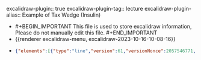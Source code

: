excalidraw-plugin:: true
excalidraw-plugin-tag:: lecture
excalidraw-plugin-alias:: Example of Tax Wedge (Insulin)

- #+BEGIN_IMPORTANT
  This file is used to store excalidraw information, Please do not manually edit this file.
  #+END_IMPORTANT
- {{renderer excalidraw-menu, excalidraw-2023-10-16-10-08-16}}
- ```json
  {"elements":[{"type":"line","version":61,"versionNonce":2057546771,"isDeleted":false,"id":"R-yvRAjBPRzhy1nELyVxk","fillStyle":"hachure","strokeWidth":1,"strokeStyle":"solid","roughness":1,"opacity":100,"angle":0,"x":372.71656799316406,"y":121.27742767333984,"strokeColor":"#1e1e1e","backgroundColor":"transparent","width":0.267425537109375,"height":499.6719970703125,"seed":1563976253,"groupIds":[],"frameId":null,"roundness":{"type":2},"boundElements":[],"updated":1697443708842,"link":null,"locked":false,"startBinding":null,"endBinding":null,"lastCommittedPoint":null,"startArrowhead":null,"endArrowhead":null,"points":[[0,0],[-0.267425537109375,499.6719970703125]]},{"type":"line","version":151,"versionNonce":270184883,"isDeleted":false,"id":"uOn-XpANKBtkhrEKdpWWl","fillStyle":"hachure","strokeWidth":1,"strokeStyle":"solid","roughness":1,"opacity":100,"angle":0,"x":373.6472930908203,"y":619.6300277709961,"strokeColor":"#1e1e1e","backgroundColor":"transparent","width":608.382080078125,"height":0.88433837890625,"seed":868946589,"groupIds":[],"frameId":null,"roundness":{"type":2},"boundElements":[],"updated":1697443708842,"link":null,"locked":false,"startBinding":null,"endBinding":null,"lastCommittedPoint":null,"startArrowhead":null,"endArrowhead":null,"points":[[0,0],[608.382080078125,-0.88433837890625]]},{"type":"text","version":14,"versionNonce":400556883,"isDeleted":false,"id":"90BUM11XgJiYO0Xeny4ix","fillStyle":"hachure","strokeWidth":1,"strokeStyle":"solid","roughness":1,"opacity":100,"angle":0,"x":978.1878204345703,"y":677.4009628295898,"strokeColor":"#1e1e1e","backgroundColor":"transparent","width":84.49990844726562,"height":25,"seed":426292989,"groupIds":[],"frameId":null,"roundness":null,"boundElements":[],"updated":1697443708842,"link":null,"locked":false,"fontSize":20,"fontFamily":1,"text":"Quantity","textAlign":"left","verticalAlign":"top","containerId":null,"originalText":"Quantity","lineHeight":1.25,"baseline":17},{"type":"text","version":46,"versionNonce":1246372083,"isDeleted":false,"id":"YO0vDFD6u5euyb3uPV1L4","fillStyle":"hachure","strokeWidth":1,"strokeStyle":"solid","roughness":1,"opacity":100,"angle":0,"x":250.02064514160156,"y":117.35709381103516,"strokeColor":"#1e1e1e","backgroundColor":"transparent","width":47.17994689941406,"height":25,"seed":1486016349,"groupIds":[],"frameId":null,"roundness":null,"boundElements":[],"updated":1697443708842,"link":null,"locked":false,"fontSize":20,"fontFamily":1,"text":"Price","textAlign":"left","verticalAlign":"top","containerId":null,"originalText":"Price","lineHeight":1.25,"baseline":17},{"type":"line","version":298,"versionNonce":399735091,"isDeleted":false,"id":"zq32lY5aYf2aWFkLUNDZd","fillStyle":"hachure","strokeWidth":1,"strokeStyle":"solid","roughness":1,"opacity":100,"angle":0,"x":515.3419952392577,"y":124.11588287353516,"strokeColor":"#1971c2","backgroundColor":"transparent","width":139.744140625,"height":471.7082061767578,"seed":1872419773,"groupIds":[],"frameId":null,"roundness":{"type":2},"boundElements":[],"updated":1697443717293,"link":null,"locked":false,"startBinding":null,"endBinding":null,"lastCommittedPoint":null,"startArrowhead":null,"endArrowhead":null,"points":[[0,0],[139.744140625,471.7082061767578]]},{"type":"text","version":87,"versionNonce":702593949,"isDeleted":false,"id":"VnT-KS59bLDVmTbqtNG-E","fillStyle":"hachure","strokeWidth":1,"strokeStyle":"solid","roughness":1,"opacity":100,"angle":0,"x":702.7083892822266,"y":570.1718978881836,"strokeColor":"#1971c2","backgroundColor":"transparent","width":120.49986267089844,"height":25,"seed":379739165,"groupIds":[],"frameId":null,"roundness":null,"boundElements":[],"updated":1697443728495,"link":null,"locked":false,"fontSize":20,"fontFamily":1,"text":"D (inelastic)","textAlign":"left","verticalAlign":"top","containerId":null,"originalText":"D (inelastic)","lineHeight":1.25,"baseline":17},{"type":"line","version":294,"versionNonce":1466001779,"isDeleted":false,"id":"xO_Ah3cHdpSmDcShkSDEM","fillStyle":"hachure","strokeWidth":1,"strokeStyle":"solid","roughness":1,"opacity":100,"angle":0,"x":410.3190460205078,"y":397.8558883666992,"strokeColor":"#e03131","backgroundColor":"transparent","width":427.195068359375,"height":139.65139770507812,"seed":94031997,"groupIds":[],"frameId":null,"roundness":{"type":2},"boundElements":[],"updated":1697443766315,"link":null,"locked":false,"startBinding":null,"endBinding":null,"lastCommittedPoint":null,"startArrowhead":null,"endArrowhead":null,"points":[[0,0],[427.195068359375,-139.65139770507812]]},{"type":"text","version":63,"versionNonce":1543603677,"isDeleted":false,"id":"x2PjYqyu8VqeV674mdvgR","fillStyle":"hachure","strokeWidth":1,"strokeStyle":"solid","roughness":1,"opacity":100,"angle":0,"x":845.4782867431641,"y":214.23343658447266,"strokeColor":"#e03131","backgroundColor":"transparent","width":103.33987426757812,"height":25,"seed":2051389661,"groupIds":[],"frameId":null,"roundness":null,"boundElements":[],"updated":1697443761568,"link":null,"locked":false,"fontSize":20,"fontFamily":1,"text":"S (elastic)","textAlign":"left","verticalAlign":"top","containerId":null,"originalText":"S (elastic)","lineHeight":1.25,"baseline":17},{"id":"qqlbRE01mlOOk6bPZWNOa","type":"line","x":375.207763671875,"y":350.5103454589844,"width":204.9930419921875,"height":5.6376953125,"angle":0,"strokeColor":"#1e1e1e","backgroundColor":"transparent","fillStyle":"hachure","strokeWidth":1,"strokeStyle":"dotted","roughness":1,"opacity":100,"groupIds":[],"frameId":null,"roundness":{"type":2},"seed":2096743187,"version":283,"versionNonce":64421395,"isDeleted":false,"boundElements":null,"updated":1697443815479,"link":null,"locked":false,"points":[[0,0],[204.9930419921875,-5.6376953125]],"lastCommittedPoint":null,"startBinding":null,"endBinding":null,"startArrowhead":null,"endArrowhead":null},{"id":"BQ4GiiqC21aAJu6-vgSHI","type":"text","x":842,"y":330,"width":9.999984741210938,"height":25,"angle":0,"strokeColor":"#1e1e1e","backgroundColor":"transparent","fillStyle":"hachure","strokeWidth":1,"strokeStyle":"dotted","roughness":1,"opacity":100,"groupIds":[],"frameId":null,"roundness":null,"seed":1761785309,"version":10,"versionNonce":1533307837,"isDeleted":true,"boundElements":null,"updated":1697443795077,"link":null,"locked":false,"text":"","fontSize":20,"fontFamily":1,"textAlign":"left","verticalAlign":"top","baseline":17,"containerId":null,"originalText":"","lineHeight":1.25},{"id":"MDVvw6Vgf2DJart9ETe-I","type":"text","x":232.85702514648438,"y":340.60430908203125,"width":122.67984008789062,"height":25,"angle":0,"strokeColor":"#1e1e1e","backgroundColor":"transparent","fillStyle":"hachure","strokeWidth":1,"strokeStyle":"dotted","roughness":1,"opacity":100,"groupIds":[],"frameId":null,"roundness":null,"seed":1924787229,"version":65,"versionNonce":563489917,"isDeleted":false,"boundElements":null,"updated":1697443806818,"link":null,"locked":false,"text":"P(equilibrium)","fontSize":20,"fontFamily":1,"textAlign":"left","verticalAlign":"top","baseline":17,"containerId":null,"originalText":"P(equilibrium)","lineHeight":1.25},{"type":"line","version":595,"versionNonce":1172488723,"isDeleted":false,"id":"JWphQVfMkGV6zVIwWWz0w","fillStyle":"hachure","strokeWidth":1,"strokeStyle":"dotted","roughness":1,"opacity":100,"angle":0,"x":584.7161555740983,"y":617.7747639264911,"strokeColor":"#1e1e1e","backgroundColor":"transparent","width":7.7664794921875,"height":274.5993957519531,"seed":635884883,"groupIds":[],"frameId":null,"roundness":{"type":2},"boundElements":[],"updated":1697443833711,"link":null,"locked":false,"startBinding":null,"endBinding":null,"lastCommittedPoint":null,"startArrowhead":null,"endArrowhead":null,"points":[[0,0],[-7.7664794921875,-274.5993957519531]]},{"id":"ngLcmQNpqMqPvo8W8vtPV","type":"text","x":535.138427734375,"y":645.0966796875,"width":109.59986877441406,"height":25,"angle":0,"strokeColor":"#1e1e1e","backgroundColor":"transparent","fillStyle":"hachure","strokeWidth":1,"strokeStyle":"dotted","roughness":1,"opacity":100,"groupIds":[],"frameId":null,"roundness":null,"seed":244629757,"version":37,"versionNonce":913591325,"isDeleted":false,"boundElements":null,"updated":1697443844378,"link":null,"locked":false,"text":"P(quantity)","fontSize":20,"fontFamily":1,"textAlign":"left","verticalAlign":"top","baseline":17,"containerId":null,"originalText":"P(quantity)","lineHeight":1.25},{"id":"4ObIjfOqJE3UnFBIcx1pT","type":"line","x":544.712890625,"y":223.9671630859375,"width":2.17523193359375,"height":135.0692138671875,"angle":0,"strokeColor":"#0c8599","backgroundColor":"transparent","fillStyle":"hachure","strokeWidth":4,"strokeStyle":"dashed","roughness":1,"opacity":100,"groupIds":[],"frameId":null,"roundness":{"type":2},"seed":900644989,"version":123,"versionNonce":1351398973,"isDeleted":false,"boundElements":null,"updated":1697443902536,"link":null,"locked":false,"points":[[0,0],[2.17523193359375,135.0692138671875]],"lastCommittedPoint":null,"startBinding":null,"endBinding":null,"startArrowhead":null,"endArrowhead":null},{"id":"n6YIPUCxINp81uxS3zmKe","type":"text","x":412.5556640625,"y":271.59039306640625,"width":106.11988830566406,"height":25,"angle":0,"strokeColor":"#0c8599","backgroundColor":"transparent","fillStyle":"hachure","strokeWidth":4,"strokeStyle":"dashed","roughness":1,"opacity":100,"groupIds":[],"frameId":null,"roundness":null,"seed":2003479059,"version":48,"versionNonce":1797615005,"isDeleted":false,"boundElements":null,"updated":1697443889424,"link":null,"locked":false,"text":"Tax wedge","fontSize":20,"fontFamily":1,"textAlign":"left","verticalAlign":"top","baseline":17,"containerId":null,"originalText":"Tax wedge","lineHeight":1.25},{"id":"uA1hevKwK5kylSSlevT3V","type":"text","x":575.4866943359375,"y":162.14512634277344,"width":473.16086186520687,"height":22.60728454589843,"angle":0,"strokeColor":"#0c8599","backgroundColor":"transparent","fillStyle":"hachure","strokeWidth":4,"strokeStyle":"dashed","roughness":1,"opacity":100,"groupIds":[],"frameId":null,"roundness":null,"seed":1635051165,"version":367,"versionNonce":1986144467,"isDeleted":false,"boundElements":null,"updated":1697443998801,"link":null,"locked":false,"text":"P(consumers) increases more than P(producers) drops","fontSize":18.085827636718744,"fontFamily":1,"textAlign":"left","verticalAlign":"top","baseline":16,"containerId":null,"originalText":"P(consumers) increases more than P(producers) drops","lineHeight":1.25},{"id":"VKcIGR5a_X9hykXBHzufj","type":"line","x":372.7984313964844,"y":221.00730895996094,"width":171.82656860351562,"height":1.2445068359375,"angle":0,"strokeColor":"#1971c2","backgroundColor":"transparent","fillStyle":"hachure","strokeWidth":1,"strokeStyle":"dotted","roughness":1,"opacity":100,"groupIds":[],"frameId":null,"roundness":{"type":2},"seed":1849053203,"version":84,"versionNonce":519967229,"isDeleted":false,"boundElements":null,"updated":1697444019988,"link":null,"locked":false,"points":[[0,0],[171.82656860351562,1.2445068359375]],"lastCommittedPoint":null,"startBinding":null,"endBinding":null,"startArrowhead":null,"endArrowhead":null},{"id":"SuDC9elgTRJKmKUkyPfKR","type":"text","x":302.7491149902344,"y":207.52255249023438,"width":51.479949951171875,"height":25,"angle":0,"strokeColor":"#1971c2","backgroundColor":"transparent","fillStyle":"hachure","strokeWidth":1,"strokeStyle":"dotted","roughness":1,"opacity":100,"groupIds":[],"frameId":null,"roundness":null,"seed":445208051,"version":33,"versionNonce":922032531,"isDeleted":false,"boundElements":null,"updated":1697444033392,"link":null,"locked":false,"text":"P(C)*","fontSize":20,"fontFamily":1,"textAlign":"left","verticalAlign":"top","baseline":17,"containerId":null,"originalText":"P(C)*","lineHeight":1.25},{"id":"hcKMgw8ijDarsc98Ql7PX","type":"line","x":544.842529296875,"y":356.60430908203125,"width":335.0058135986328,"height":11.011505126953125,"angle":0,"strokeColor":"#e03131","backgroundColor":"transparent","fillStyle":"hachure","strokeWidth":1,"strokeStyle":"dotted","roughness":1,"opacity":100,"groupIds":[],"frameId":null,"roundness":{"type":2},"seed":1793224499,"version":205,"versionNonce":79268083,"isDeleted":false,"boundElements":null,"updated":1697444046959,"link":null,"locked":false,"points":[[0,0],[-335.0058135986328,11.011505126953125]],"lastCommittedPoint":null,"startBinding":null,"endBinding":null,"startArrowhead":null,"endArrowhead":null},{"id":"1RJaSorqb82vZ8eyr8ATu","type":"text","x":127.2723388671875,"y":360.08551025390625,"width":51.8199462890625,"height":25,"angle":0,"strokeColor":"#e03131","backgroundColor":"transparent","fillStyle":"hachure","strokeWidth":1,"strokeStyle":"dotted","roughness":1,"opacity":100,"groupIds":[],"frameId":null,"roundness":null,"seed":67905587,"version":25,"versionNonce":934405459,"isDeleted":false,"boundElements":null,"updated":1697444061401,"link":null,"locked":false,"text":"P(P)*","fontSize":20,"fontFamily":1,"textAlign":"left","verticalAlign":"top","baseline":17,"containerId":null,"originalText":"P(P)*","lineHeight":1.25}],"files":{},"appState":{"gridSize":null,"viewBackgroundColor":"#ffffff","zoom":{"value":1},"offsetTop":0,"offsetLeft":0,"scrollX":116.8125,"scrollY":19.6875,"viewModeEnabled":false,"zenModeEnabled":false}}
  ```
